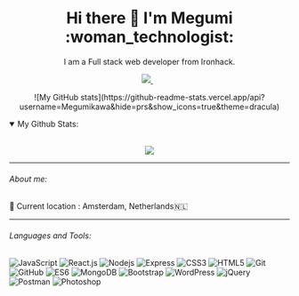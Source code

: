<h1 align='center'>
  Hi there 👋 I'm Megumi :woman_technologist:
</h1>

<p align='center'>
  I am a Full stack web developer from Ironhack.
</p>

<p align='center'>
  <a href="https://www.linkedin.com/in/megumi-kawagoe-88j/">
    <img src="https://img.shields.io/badge/linkedin-%230077B5.svg?&style=for-the-badge&logo=linkedin&logoColor=white" />
  </a>&nbsp;&nbsp;
</p>

<p align='center'>
  ![My GitHub stats](https://github-readme-stats.vercel.app/api?username=Megumikawa&hide=prs&show_icons=true&theme=dracula)
</p>
<details open>
 <summary>My Github Stats: </summary>
<br>
<p align = "center">
  <img src = "https://github-readme-stats.vercel.app/api?username=Megumikawa&show_icons=true&include_all_commits=true&count_private=true&theme=radical&line_height=27"></p>
</p>
<hr> 

###### About me: 

📍 Current location : Amsterdam, Netherlands:netherlands: 

 <hr> 

###### Languages and Tools:

![JavaScript](https://img.shields.io/badge/JavaScript-F7DF1E?style=for-the-badge&logo=javascript&logoColor=black)
![React.js](https://img.shields.io/badge/React-20232A?style=for-the-badge&logo=react&logoColor=61DAFB)
![Nodejs](https://img.shields.io/badge/Node.js-43853D?style=for-the-badge&logo=node-dot-js&logoColor=white)
![Express](https://img.shields.io/badge/Express.js-000000?style=for-the-badge&logo=express&logoColor=white)
![CSS3](https://img.shields.io/badge/CSS3-1572B6?style=for-the-badge&logo=css3&logoColor=white)
![HTML5](https://img.shields.io/badge/HTML5-E34F26?style=for-the-badge&logo=html5&logoColor=white)
![Git](https://img.shields.io/badge/Git-F05032?style=for-the-badge&logo=git&logoColor=white)
![GitHub](https://img.shields.io/badge/GitHub-100000?style=for-the-badge&logo=github&logoColor=white)
![ES6](https://img.shields.io/badge/-ES6-orange?style=flat-square)
![MongoDB](https://img.shields.io/badge/MongoDB-4EA94B?style=for-the-badge&logo=mongodb&logoColor=white)
![Bootstrap](https://img.shields.io/badge/Bootstrap-563D7C?style=for-the-badge&logo=bootstrap&logoColor=white)
![WordPress](https://img.shields.io/badge/Wordpress-21759B?style=for-the-badge&logo=wordpress&logoColor=white)
![jQuery](https://img.shields.io/badge/jQuery-0769AD?style=for-the-badge&logo=jquery&logoColor=white)
![Postman](https://img.shields.io/badge/Postman-FF6C37?style=for-the-badge&logo=Postman&logoColor=white)
![Photoshop](https://img.shields.io/badge/Adobe%20Photoshop-31A8FF?style=for-the-badge&logo=Adobe%20Photoshop&logoColor=black)
